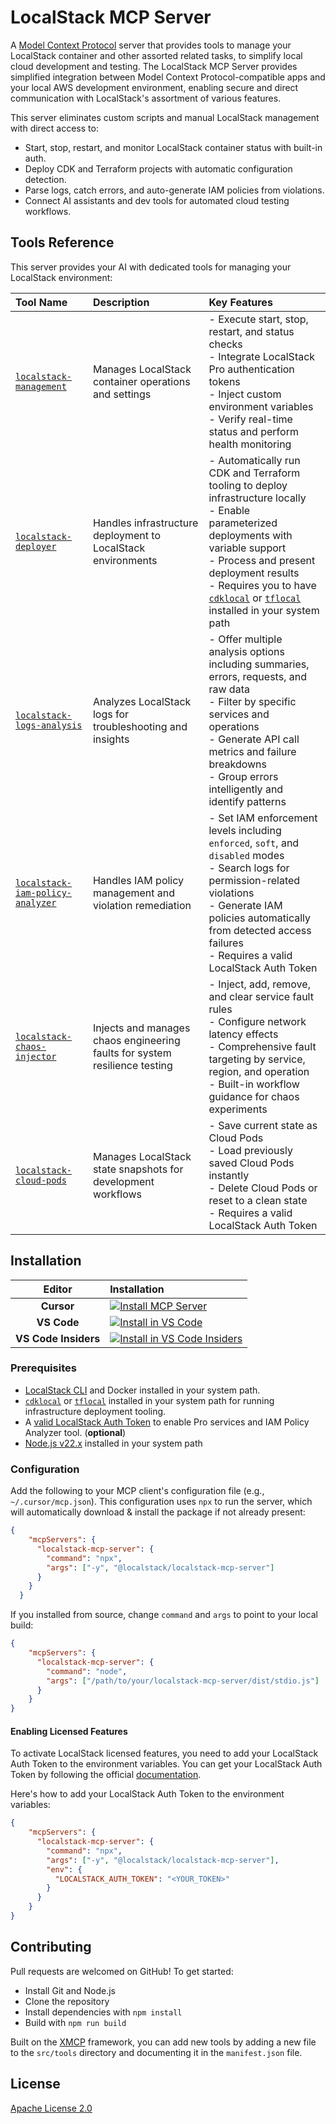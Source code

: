 # LocalStack MCP Server

A [Model Context Protocol](https://modelcontextprotocol.io/docs/getting-started/intro) server that provides tools to manage your LocalStack container and other assorted related tasks, to simplify local cloud development and testing. The LocalStack MCP Server provides simplified integration between Model Context Protocol-compatible apps and your local AWS development environment, enabling secure and direct communication with LocalStack's assortment of various features.

This server eliminates custom scripts and manual LocalStack management with direct access to:

- Start, stop, restart, and monitor LocalStack container status with built-in auth.
- Deploy CDK and Terraform projects with automatic configuration detection.
- Parse logs, catch errors, and auto-generate IAM policies from violations.
- Connect AI assistants and dev tools for automated cloud testing workflows.

## Tools Reference

This server provides your AI with dedicated tools for managing your LocalStack environment:

| Tool Name | Description | Key Features |
| :--- | :--- | :--- |
| [`localstack-management`](./src/tools/localstack-management.ts) | Manages LocalStack container operations and settings | - Execute start, stop, restart, and status checks<br/>- Integrate LocalStack Pro authentication tokens<br/>- Inject custom environment variables<br/>- Verify real-time status and perform health monitoring |
| [`localstack-deployer`](./src/tools/localstack-deployer.ts) | Handles infrastructure deployment to LocalStack environments | - Automatically run CDK and Terraform tooling to deploy infrastructure locally<br/>- Enable parameterized deployments with variable support<br/>- Process and present deployment results<br/>- Requires you to have [`cdklocal`](https://github.com/localstack/aws-cdk-local) or [`tflocal`](https://github.com/localstack/terraform-local) installed in your system path |
| [`localstack-logs-analysis`](./src/tools/localstack-logs-analysis.ts) | Analyzes LocalStack logs for troubleshooting and insights | - Offer multiple analysis options including summaries, errors, requests, and raw data<br/>- Filter by specific services and operations<br/>- Generate API call metrics and failure breakdowns<br/>- Group errors intelligently and identify patterns |
| [`localstack-iam-policy-analyzer`](./src/tools/localstack-iam-policy-analyzer.ts) | Handles IAM policy management and violation remediation | - Set IAM enforcement levels including `enforced`, `soft`, and `disabled` modes<br/>- Search logs for permission-related violations<br/>- Generate IAM policies automatically from detected access failures<br/>- Requires a valid LocalStack Auth Token |
| [`localstack-chaos-injector`](./src/tools/localstack-chaos-injector.ts) | Injects and manages chaos engineering faults for system resilience testing | - Inject, add, remove, and clear service fault rules<br/>- Configure network latency effects<br/>- Comprehensive fault targeting by service, region, and operation<br/>- Built-in workflow guidance for chaos experiments |
| [`localstack-cloud-pods`](./src/tools/localstack-cloud-pods.ts) | Manages LocalStack state snapshots for development workflows | - Save current state as Cloud Pods<br/>- Load previously saved Cloud Pods instantly<br/>- Delete Cloud Pods or reset to a clean state<br/>- Requires a valid LocalStack Auth Token |

## Installation

| Editor | Installation |
|:------:|:-------------|
| **Cursor** | [![Install MCP Server](https://cursor.com/deeplink/mcp-install-dark.svg)](https://cursor.com/en/install-mcp?name=localstack-mcp-server&config=eyJjb21tYW5kIjoibnB4IC15IEBsb2NhbHN0YWNrL2xvY2Fsc3RhY2stbWNwLXNlcnZlciJ9) |
| **VS Code** | [![Install in VS Code](https://img.shields.io/badge/VS_Code-Install_LocalStack_MCP-0098FF?style=flat-square&logo=visualstudiocode&logoColor=ffffff)](vscode:mcp/install?%7B%22name%22%3A%22localstack-mcp-server%22%2C%22type%22%3A%22stdio%22%2C%22command%22%3A%22npx%22%2C%22args%22%3A%5B%22-y%22%2C%22%40localstack%2Flocalstack-mcp-server%22%5D%7D) |
| **VS Code Insiders** | [![Install in VS Code Insiders](https://img.shields.io/badge/VS_Code_Insiders-Install_LocalStack_MCP-24bfa5?style=flat-square&logo=visualstudiocode&logoColor=ffffff)](vscode-insiders:mcp/install?%7B%22name%22%3A%22localstack-mcp-server%22%2C%22type%22%3A%22stdio%22%2C%22command%22%3A%22npx%22%2C%22args%22%3A%5B%22-y%22%2C%22%40localstack%2Flocalstack-mcp-server%22%5D%7D) |

### Prerequisites

- [LocalStack CLI](https://docs.localstack.cloud/getting-started/installation/#localstack-cli) and Docker installed in your system path.
- [`cdklocal`](https://github.com/localstack/aws-cdk-local) or [`tflocal`](https://github.com/localstack/terraform-local) installed in your system path for running infrastructure deployment tooling.
- A [valid LocalStack Auth Token](https://docs.localstack.cloud/aws/getting-started/auth-token/) to enable Pro services and IAM Policy Analyzer tool. (**optional**)
- [Node.js v22.x](https://nodejs.org/en/download/) installed in your system path

### Configuration

Add the following to your MCP client's configuration file (e.g., `~/.cursor/mcp.json`). This configuration uses `npx` to run the server, which will automatically download & install the package if not already present:

```json
{
    "mcpServers": {
      "localstack-mcp-server": {
        "command": "npx",
        "args": ["-y", "@localstack/localstack-mcp-server"]
      }
    }
  }
```

If you installed from source, change `command` and `args` to point to your local build:

```json
{
    "mcpServers": {
      "localstack-mcp-server": {
        "command": "node",
        "args": ["/path/to/your/localstack-mcp-server/dist/stdio.js"]
      }
    }
}
```

#### Enabling Licensed Features

To activate LocalStack licensed features, you need to add your LocalStack Auth Token to the environment variables. You can get your LocalStack Auth Token by following the official [documentation](https://docs.localstack.cloud/aws/getting-started/auth-token/).

Here's how to add your LocalStack Auth Token to the environment variables:

```json
{
    "mcpServers": {
      "localstack-mcp-server": {
        "command": "npx",
        "args": ["-y", "@localstack/localstack-mcp-server"],
        "env": {
          "LOCALSTACK_AUTH_TOKEN": "<YOUR_TOKEN>"
        }
      }
    }
}
```

## Contributing

Pull requests are welcomed on GitHub! To get started:

- Install Git and Node.js
- Clone the repository
- Install dependencies with `npm install`
- Build with `npm run build`

Built on the [XMCP](https://github.com/basementstudio/xmcp) framework, you can add new tools by adding a new file to the `src/tools` directory and documenting it in the `manifest.json` file.

## License

[Apache License 2.0](./LICENSE)
